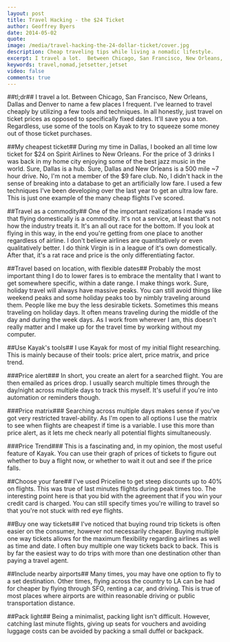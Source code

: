 ```yaml
---
layout: post
title: Travel Hacking - the $24 Ticket
author: Geoffrey Byers
date: 2014-05-02
quote:
image: /media/travel-hacking-the-24-dollar-ticket/cover.jpg
description: Cheap traveling tips while living a nomadic lifestyle.
excerpt: I travel a lot.  Between Chicago, San Francisco, New Orleans, Dallas and Denver to name a few places I frequent.  I've learned to travel cheaply by utilizing a few tools and techniques.
keywords: travel,nomad,jetsetter,jetset
video: false
comments: true
---
```


##tl;dr##
I travel a lot.  Between Chicago, San Francisco, New Orleans, Dallas and Denver to name a few places I frequent.  I've learned to travel cheaply by utilizing a few tools and techniques.  In all honestly, just travel on ticket prices as opposed to specifically fixed dates.  It'll save you a ton.  Regardless, use some of the tools on Kayak to try to squeeze some money out of those ticket purchases.

##My cheapest ticket##
During my time in Dallas, I booked an all time low ticket for $24 on Spirit Airlines to New Orleans.  For the price of 3 drinks I was back in my home city enjoying some of the best jazz music in the world.  Sure, Dallas is a hub.  Sure, Dallas and New Orleans is a 500 mile ~7 hour drive.  No, I'm not a member of the $9 fare club.  No, I didn't hack in the sense of breaking into a database to get an artificially low fare.  I used a few techniques I've been developing over the last year to get an ultra low fare.  This is just one example of the many cheap flights I've scored.  

##Travel as a commodity##
One of the important realizations I made was that flying domestically is a commodity.  It's not a service, at least that's not how the industry treats it.  It's an all out race for the bottom.  If you look at flying in this way, in the end you're getting from one place to another regardless of airline.  I don't believe airlines are quantitatively or even qualitatively better.  I do think Virgin is in a league of it's own domestically.  After that, it's a rat race and price is the only differentiating factor.

##Travel based on location, with flexible dates##
Probably the most important thing I do to lower fares is to embrace the mentality that I want to get somewhere specific, within a date range.  I make things work.  Sure, holiday travel will always have massive peaks.  You can still avoid things like weekend peaks and some holiday peaks too by nimbly traveling around them.  People like me buy the less desirable tickets.  Sometimes this means traveling on holiday days.  It often means traveling during the middle of the day and during the week days.  As I work from wherever I am, this doesn't really matter and I make up for the travel time by working without my computer.

##Use Kayak's tools##
I use Kayak for most of my initial flight researching.  This is mainly because of their tools: price alert, price matrix, and price trend.

###Price alert###
In short, you create an alert for a searched flight.  You are then emailed as prices drop.  I usually search multiple times through the day/night across multiple days to track this myself.  It's useful if you're into automation or reminders though.

###Price matrix###
Searching across multiple days makes sense if you've got very restricted travel-ability.  As I'm open to all options I use the matrix to see when flights are cheapest if time is a variable.  I use this more than price alert, as it lets me check nearly all potential flights simultaneously.

###Price Trend###
This is a fascinating and, in my opinion, the most useful feature of Kayak.  You can use their graph of prices of tickets to figure out whether to buy a flight now, or whether to wait it out and see if the price falls.

##Choose your fare##
I've used Priceline to get steep discounts up to 40% on flights.  This was true of last minutes flights during peak times too.  The interesting point here is that you bid with the agreement that if you win your credit card is charged.  You can still specify times you're willing to travel so that you're not stuck with red eye flights.  

##Buy one way tickets##
I've noticed that buying round trip tickets is often easier on the consumer, however not necessarily cheaper.  Buying multiple one way tickets allows for the maximum flexibility regarding airlines as well as time and date.  I often buy multiple one way tickets back to back.  This is by far the easiest way to do trips with more than one destination other than paying a travel agent.

##Include nearby airports##
Many times, you may have one option to fly to a set destination.  Other times, flying across the country to LA can be had for cheaper by flying through SFO, renting a car, and driving.  This is true of most places where airports are within reasonable driving or public transportation distance.

##Pack light##
Being a minimalist, packing light isn't difficult.  However, catching last minute flights, giving up seats for vouchers and avoiding luggage costs can be avoided by packing a small duffel or backpack.


